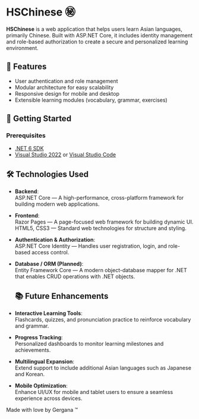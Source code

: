 # HSChinese ㊙️

**HSChinese** is a web application that helps users learn Asian languages, primarily Chinese. Built with ASP.NET Core, it includes identity management and role-based authorization to create a secure and personalized learning environment.

## 🌟 Features

- User authentication and role management
- Modular architecture for easy scalability
- Responsive design for mobile and desktop
- Extensible learning modules (vocabulary, grammar, exercises)

## 🚀 Getting Started

### Prerequisites

- [.NET 6 SDK](https://dotnet.microsoft.com/en-us/download/dotnet/6.0)
- [Visual Studio 2022](https://visualstudio.microsoft.com/vs/) or [Visual Studio Code](https://code.visualstudio.com/)

## 🛠️ Technologies Used

- **Backend**:  
  ASP.NET Core — A high-performance, cross-platform framework for building modern web applications.

- **Frontend**:  
  Razor Pages — A page-focused web framework for building dynamic UI.  
  HTML5, CSS3 — Standard web technologies for structure and styling.

- **Authentication & Authorization**:  
  ASP.NET Core Identity — Handles user registration, login, and role-based access control.

- **Database / ORM (Planned)**:  
  Entity Framework Core — A modern object-database mapper for .NET that enables CRUD operations with .NET objects.


  ## 📚 Future Enhancements

- **Interactive Learning Tools**:  
  Flashcards, quizzes, and pronunciation practice to reinforce vocabulary and grammar.

- **Progress Tracking**:  
  Personalized dashboards to monitor learning milestones and achievements.

- **Multilingual Expansion**:  
  Extend support to include additional Asian languages such as Japanese and Korean.

- **Mobile Optimization**:  
  Enhance UI/UX for mobile and tablet users to ensure a seamless experience across devices.


Made with love by Gergana ™
